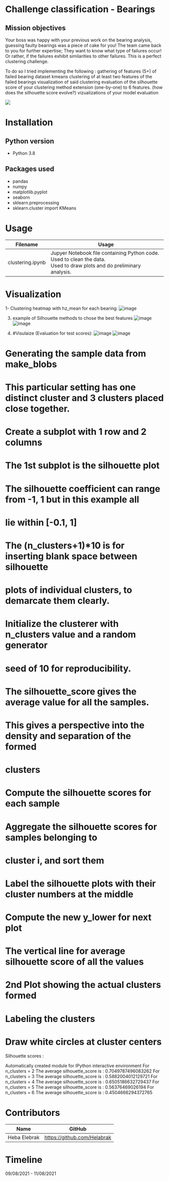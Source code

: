 # Challenge classification - Bearings

## Mission objectives

Your boss was happy with your previous work on the bearing analysis, guessing faulty bearings was a piece of cake for you! The team came back to you for further expertise; They want to know what type of failures occur! Or rather, if the failures exhibit similarities to other failures. This is a perfect clustering challenge.

To do so I tried implementing the following :
    gathering of features (5+) of failed bearing dataset
    kmeans clustering of at least two features of the failed bearings
    visualization of said clustering
    evaluation of the silhouette score of your clustering method
    extension (one-by-one) to 6 features. (how does the silhouette score evolve?)
    vizualizations of your model evaluation

![](/Visuals/bearing_explanation.jpeg)

# Installation

## Python version
* Python 3.8

## Packages used

* pandas
* numpy
* matplotlib.pyplot
* seaborn
* sklearn.preprocessing 
* sklearn.cluster import KMeans

# Usage
| Filename                             | Usage                                                     |
|--------------------------------------|-----------------------------------------------------------|
| clustering.ipynb | Jupyer Notebook file containing Python code.<br>Used to clean the data.<br>Used to draw plots and do preliminary analysis. 


# Visualization
1- Clustering heatmap with hz_mean for each bearing: 
![image](https://user-images.githubusercontent.com/84380899/129030482-356470e4-bf82-45cc-b053-9e12a625e885.png)


3. example of Silhouette methods to chose the best features
![image](https://user-images.githubusercontent.com/84380899/129045602-e7b2c0cd-c3c0-462a-b860-a14d2c3cc980.png)
![image](https://user-images.githubusercontent.com/84380899/129046469-5f660b05-95b6-4c1c-b651-1aebb5e44d28.png)


5. #Visulaize (Evaluation for test scores): 
![image](https://user-images.githubusercontent.com/84380899/129048127-4cecae81-7df6-435f-b2bf-454a774568f4.png)
![image](https://user-images.githubusercontent.com/84380899/129048248-be6923bd-74ff-4046-a3ce-66e711bd34e4.png)


# Generating the sample data from make_blobs
# This particular setting has one distinct cluster and 3 clusters placed close together.
# Create a subplot with 1 row and 2 columns
# The 1st subplot is the silhouette plot
# The silhouette coefficient can range from -1, 1 but in this example all
# lie within [-0.1, 1]
    
# The (n_clusters+1)*10 is for inserting blank space between silhouette
# plots of individual clusters, to demarcate them clearly.
   

# Initialize the clusterer with n_clusters value and a random generator
# seed of 10 for reproducibility.
   

# The silhouette_score gives the average value for all the samples.
# This gives a perspective into the density and separation of the formed
# clusters
    
# Compute the silhouette scores for each sample
  
# Aggregate the silhouette scores for samples belonging to
# cluster i, and sort them
    
# Label the silhouette plots with their cluster numbers at the middle

# Compute the new y_lower for next plot


# The vertical line for average silhouette score of all the values

# 2nd Plot showing the actual clusters formed

# Labeling the clusters

# Draw white circles at cluster centers

Silhouette scores : 

Automatically created module for IPython interactive environment
For n_clusters = 2 The average silhouette_score is : 0.7049787496083262
For n_clusters = 3 The average silhouette_score is : 0.5882004012129721
For n_clusters = 4 The average silhouette_score is : 0.6505186632729437
For n_clusters = 5 The average silhouette_score is : 0.56376469026194
For n_clusters = 6 The average silhouette_score is : 0.4504666294372765

# Contributors
| Name           | GitHub                                                                              |
|----------------|-------------------------------------------------------------------------------------|
| Heba Elebrak | <a href="https://github.com/Helabrak">https://github.com/Helabrak               |
   



# Timeline
09/08/2021 - 11/08/2021
